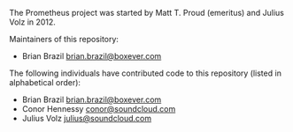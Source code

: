 The Prometheus project was started by Matt T. Proud (emeritus) and
Julius Volz in 2012.

Maintainers of this repository:

* Brian Brazil <brian.brazil@boxever.com>

The following individuals have contributed code to this repository
(listed in alphabetical order):

* Brian Brazil <brian.brazil@boxever.com>
* Conor Hennessy <conor@soundcloud.com>
* Julius Volz <julius@soundcloud.com>
